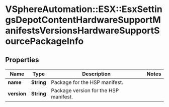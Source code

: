 # VSphereAutomation::ESX::EsxSettingsDepotContentHardwareSupportManifestsVersionsHardwareSupportSourcePackageInfo

## Properties
Name | Type | Description | Notes
------------ | ------------- | ------------- | -------------
**name** | **String** | Package for the HSP manifest. | 
**version** | **String** | Package version for the HSP manifest. | 


